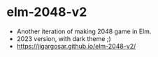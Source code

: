 # elm-2048-v2
* Another iteration of making 2048 game in Elm. 
* 2023 version, with dark theme ;)
* https://jigargosar.github.io/elm-2048-v2/
